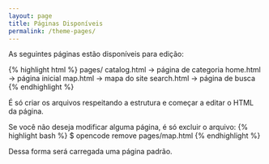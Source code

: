 ```yaml
---
layout: page
title: Páginas Disponíveis
permalink: /theme-pages/
---
```


As seguintes páginas estão disponíveis para edição:

{% highlight html %}
pages/
    catalog.html -> página de categoria
       home.html -> página inicial
        map.html -> mapa do site
     search.html -> página de busca
{% endhighlight %}

É só criar os arquivos respeitando a estrutura e começar a editar o HTML da página.

Se você não deseja modificar alguma página, é só excluir o arquivo:
{% highlight bash %}
$ opencode remove pages/map.html
{% endhighlight %}

Dessa forma será carregada uma página padrão.